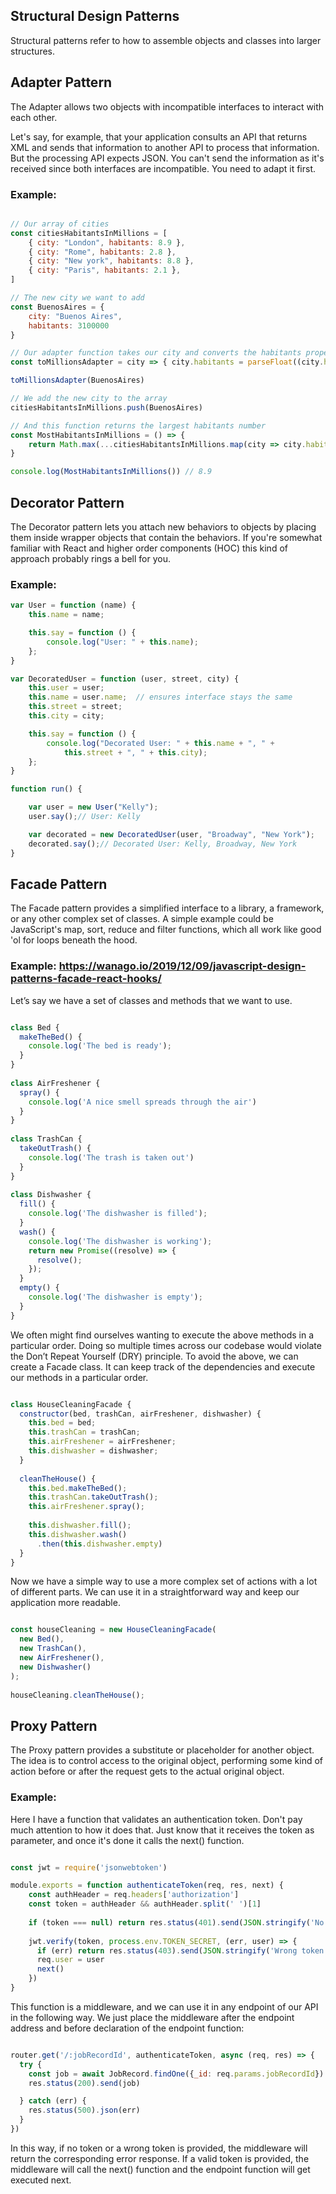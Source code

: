## Structural Design Patterns

Structural patterns refer to how to assemble objects and classes into larger structures.

## Adapter Pattern

The Adapter allows two objects with incompatible interfaces to interact with each other.

Let's say, for example, that your application consults an API that returns XML and sends that information to another API to process that information. But the processing API expects JSON. You can't send the information as it's received since both interfaces are incompatible. You need to adapt it first.

### Example:

~~~js

// Our array of cities
const citiesHabitantsInMillions = [
    { city: "London", habitants: 8.9 },
    { city: "Rome", habitants: 2.8 },
    { city: "New york", habitants: 8.8 },
    { city: "Paris", habitants: 2.1 },
] 

// The new city we want to add
const BuenosAires = {
    city: "Buenos Aires",
    habitants: 3100000
}

// Our adapter function takes our city and converts the habitants property to the same format all the other cities have
const toMillionsAdapter = city => { city.habitants = parseFloat((city.habitants/1000000).toFixed(1)) }

toMillionsAdapter(BuenosAires)

// We add the new city to the array
citiesHabitantsInMillions.push(BuenosAires)

// And this function returns the largest habitants number
const MostHabitantsInMillions = () => {
    return Math.max(...citiesHabitantsInMillions.map(city => city.habitants))
}

console.log(MostHabitantsInMillions()) // 8.9

~~~

## Decorator Pattern

The Decorator pattern lets you attach new behaviors to objects by placing them inside wrapper objects that contain the behaviors. If you're somewhat familiar with React and higher order components (HOC) this kind of approach probably rings a bell for you.

### Example:

~~~js
var User = function (name) {
    this.name = name;

    this.say = function () {
        console.log("User: " + this.name);
    };
}

var DecoratedUser = function (user, street, city) {
    this.user = user;
    this.name = user.name;  // ensures interface stays the same
    this.street = street;
    this.city = city;

    this.say = function () {
        console.log("Decorated User: " + this.name + ", " +
            this.street + ", " + this.city);
    };
}

function run() {

    var user = new User("Kelly");
    user.say();// User: Kelly

    var decorated = new DecoratedUser(user, "Broadway", "New York");
    decorated.say();// Decorated User: Kelly, Broadway, New York
}
~~~

## Facade Pattern

The Facade pattern provides a simplified interface to a library, a framework, or any other complex set of classes.
A simple example could be JavaScript's map, sort, reduce and filter functions, which all work like good 'ol for loops beneath the hood.


### Example: https://wanago.io/2019/12/09/javascript-design-patterns-facade-react-hooks/
Let’s say we have a set of classes and methods that we want to use.
~~~js

class Bed {
  makeTheBed() {
    console.log('The bed is ready');
  }
}
 
class AirFreshener {
  spray() {
    console.log('A nice smell spreads through the air')
  }
}
 
class TrashCan {
  takeOutTrash() {
    console.log('The trash is taken out')
  }
}
 
class Dishwasher {
  fill() {
    console.log('The dishwasher is filled');
  }
  wash() {
    console.log('The dishwasher is working');
    return new Promise((resolve) => {
      resolve();
    });
  }
  empty() {
    console.log('The dishwasher is empty');
  }
}
~~~
We often might find ourselves wanting to execute the above methods in a particular order. Doing so multiple times across our codebase would violate the Don’t Repeat Yourself (DRY) principle. To avoid the above, we can create a Facade class. It can keep track of the dependencies and execute our methods in a particular order.
~~~js

class HouseCleaningFacade {
  constructor(bed, trashCan, airFreshener, dishwasher) {
    this.bed = bed;
    this.trashCan = trashCan;
    this.airFreshener = airFreshener;
    this.dishwasher = dishwasher;
  }
 
  cleanTheHouse() {
    this.bed.makeTheBed();
    this.trashCan.takeOutTrash();
    this.airFreshener.spray();
 
    this.dishwasher.fill();
    this.dishwasher.wash()
      .then(this.dishwasher.empty)
  }
}
~~~
Now we have a simple way to use a more complex set of actions with a lot of different parts. We can use it in a straightforward way and keep our application more readable.
~~~js

const houseCleaning = new HouseCleaningFacade(
  new Bed(),
  new TrashCan(),
  new AirFreshener(),
  new Dishwasher()
);
 
houseCleaning.cleanTheHouse();

~~~

## Proxy Pattern

The Proxy pattern provides a substitute or placeholder for another object. The idea is to control access to the original object, performing some kind of action before or after the request gets to the actual original object.

### Example:
Here I have a function that validates an authentication token. Don't pay much attention to how it does that. Just know that it receives the token as parameter, and once it's done it calls the next() function.
~~~js

const jwt = require('jsonwebtoken')

module.exports = function authenticateToken(req, res, next) {
    const authHeader = req.headers['authorization']
    const token = authHeader && authHeader.split(' ')[1]
  
    if (token === null) return res.status(401).send(JSON.stringify('No access token provided'))
  
    jwt.verify(token, process.env.TOKEN_SECRET, (err, user) => {
      if (err) return res.status(403).send(JSON.stringify('Wrong token provided'))
      req.user = user
      next()
    })
}

~~~
This function is a middleware, and we can use it in any endpoint of our API in the following way. We just place the middleware after the endpoint address and before declaration of the endpoint function:
~~~js

router.get('/:jobRecordId', authenticateToken, async (req, res) => {
  try {
    const job = await JobRecord.findOne({_id: req.params.jobRecordId})
    res.status(200).send(job)

  } catch (err) {
    res.status(500).json(err)
  }
})

~~~

In this way, if no token or a wrong token is provided, the middleware will return the corresponding error response. If a valid token is provided, the middleware will call the next() function and the endpoint function will get executed next.
